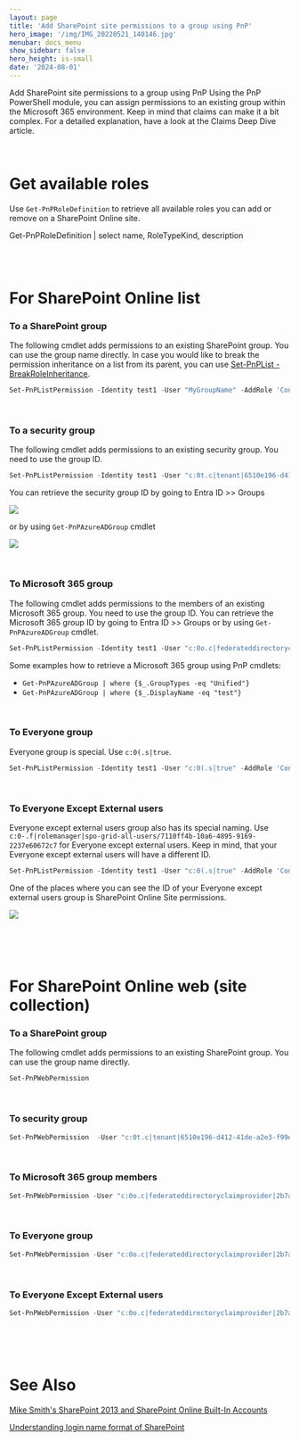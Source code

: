 ```yaml
---
layout: page
title: 'Add SharePoint site permissions to a group using PnP'
hero_image: '/img/IMG_20220521_140146.jpg'
menubar: docs_menu
show_sidebar: false
hero_height: is-small
date: '2024-08-01'
---
```


Add SharePoint site permissions to a group using PnP
Using the PnP PowerShell module, you can assign permissions to an existing group within the Microsoft 365 environment. Keep in mind that claims can make it a bit complex. For a detailed explanation, have a look at the Claims Deep Dive article.

<br/>

# Get available roles

Use `Get-PnPRoleDefinition` to retrieve all available roles you can add or remove on a SharePoint Online site.

Get-PnPRoleDefinition | select name, RoleTypeKind, description

<br/><br/>

# For SharePoint Online list


### To a SharePoint group
The following cmdlet adds permissions to an existing SharePoint group. You can use the group name directly. In case you would like to break the permission inheritance on a list from its parent, you can use [Set-PnPList -BreakRoleInheritance](Set-PnPList.md#-breakroleinheritance).

```powershell
Set-PnPListPermission -Identity test1 -User "MyGroupName" -AddRole 'Contribute'
```

<br/>

### To a security group
The following cmdlet adds permissions to an existing security group. You need to use the group ID.

```powershell
Set-PnPListPermission -Identity test1 -User "c:0t.c|tenant|6510e196-d412-41de-a2e3-f99e8c0ffb4a" -AddRole 'Contribute'
```

You can retrieve the security group ID by going to Entra ID >> Groups 

<img src="/articles/images/addpermtogroup.png"><br/>

or by using `Get-PnPAzureADGroup` cmdlet

<img src="/articles/images/addpermtogroup2.png"><br/>

<br/>

### To Microsoft 365 group
The following cmdlet adds permissions to the members of an existing Microsoft 365 group. You need to use the group ID. You can retrieve the Microsoft 365 group ID by going to Entra ID >> Groups  or by using `Get-PnPAzureADGroup` cmdlet.

```powershell
Set-PnPListPermission -Identity test1 -User "c:0o.c|federateddirectoryclaimprovider|2b7a7a59-7c52-4e42-a8f9-0675fe1ab62a" -AddRole 'Contribute'
```

Some examples how to retrieve a Microsoft 365 group using PnP cmdlets:

* ```Get-PnPAzureADGroup | where {$_.GroupTypes -eq "Unified"}```
* ```Get-PnPAzureADGroup | where {$_.DisplayName -eq "test"}```


<br/>

### To Everyone group
Everyone group is special. Use `c:0(.s|true`.

```powershell
Set-PnPListPermission -Identity test1 -User "c:0(.s|true" -AddRole 'Contribute'
```

<br/>

### To Everyone Except External users

Everyone except external users group also has its special naming. Use `c:0-.f|rolemanager|spo-grid-all-users/7110ff4b-10a6-4895-9169-2237e60672c7` for Everyone except external users. Keep in mind, that your Everyone except external users will have a different ID.

```powershell
Set-PnPListPermission -Identity test1 -User "c:0(.s|true" -AddRole 'Contribute'
```

One of the places where you can see the ID of your Everyone except external users group is SharePoint Online Site permissions.

 <img src="/articles/images/addpermtogroup5.png"><br/>
 
<br/><br/><br/>


# For SharePoint Online web (site collection)

### To a SharePoint group
The following cmdlet adds permissions to an existing SharePoint group. You can use the group name directly.

```powershell
Set-PnPWebPermission
```

<br/>

### To security group

```powershell
Set-PnPWebPermission  -User "c:0t.c|tenant|6510e196-d412-41de-a2e3-f99e8c0ffb4a" -AddRole 'Contribute'
```

<br/>

### To Microsoft 365 group members

```powershell
Set-PnPWebPermission -User "c:0o.c|federateddirectoryclaimprovider|2b7a7a59-7c52-4e42-a8f9-0675fe1ab62a" -AddRole 'Contribute'
```

<br/>

### To Everyone group

```powershell
Set-PnPWebPermission -User "c:0o.c|federateddirectoryclaimprovider|2b7a7a59-7c52-4e42-a8f9-0675fe1ab62a" -AddRole 'Contribute'
```

<br/>

### To Everyone Except External users

```powershell
Set-PnPWebPermission -User "c:0o.c|federateddirectoryclaimprovider|2b7a7a59-7c52-4e42-a8f9-0675fe1ab62a" -AddRole 'Contribute'
```

<br/><br/><br/>

# See Also

[Mike Smith's SharePoint 2013 and SharePoint Online Built-In Accounts ](https://techtrainingnotes.blogspot.com/2016/03/sharepoint-2013-and-sharepoint-online.html)

[Understanding login name format of SharePoint](https://learn.microsoft.com/en-us/answers/questions/349797/understanding-login-name-format-of-sharepoint)
